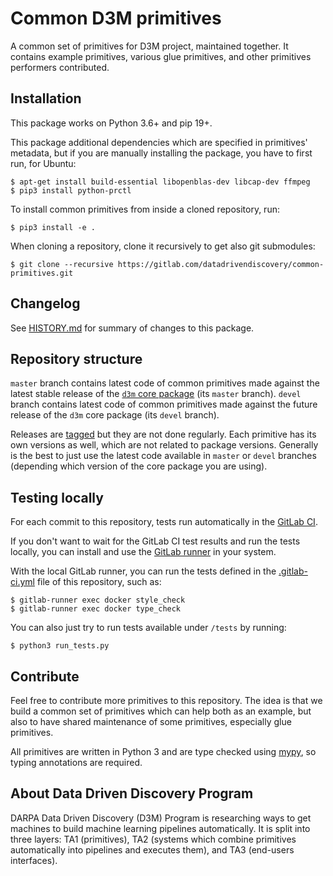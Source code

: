# Common D3M primitives

A common set of primitives for D3M project, maintained together.
It contains example primitives, various glue primitives, and other primitives performers
contributed.

## Installation

This package works on Python 3.6+ and pip 19+.

This package additional dependencies which are specified in primitives' metadata,
but if you are manually installing the package, you have to first run, for Ubuntu:

```
$ apt-get install build-essential libopenblas-dev libcap-dev ffmpeg
$ pip3 install python-prctl
```

To install common primitives from inside a cloned repository, run:

```
$ pip3 install -e .
```

When cloning a repository, clone it recursively to get also git submodules:

```
$ git clone --recursive https://gitlab.com/datadrivendiscovery/common-primitives.git
```

## Changelog

See [HISTORY.md](./HISTORY.md) for summary of changes to this package.

## Repository structure

`master` branch contains latest code of common primitives made against the latest stable
release of the [`d3m` core package](https://gitlab.com/datadrivendiscovery/d3m) (its `master` branch).
`devel` branch contains latest code of common primitives made against the
future release of the `d3m` core package (its `devel` branch).

Releases are [tagged](https://gitlab.com/datadrivendiscovery/d3m/tags) but they are not done
regularly. Each primitive has its own versions as well, which are not related to package versions.
Generally is the best to just use the latest code available in `master` or `devel`
branches (depending which version of the core package you are using).

## Testing locally

For each commit to this repository, tests run automatically in the
[GitLab CI](https://gitlab.com/datadrivendiscovery/common-primitives/pipelines). 

If you don't want to wait for the GitLab CI test results and run the tests locally,
you can install and use the [GitLab runner](https://docs.gitlab.com/runner/install/) in your system.

With the local GitLab runner, you can run the tests defined in the [.gitlab-ci.yml](.gitlab-ci.yml)
file of this repository, such as:

```
$ gitlab-runner exec docker style_check
$ gitlab-runner exec docker type_check
```

You can also just try to run tests available under `/tests` by running:

```
$ python3 run_tests.py
```

## Contribute

Feel free to contribute more primitives to this repository. The idea is that we build
a common set of primitives which can help both as an example, but also to have shared
maintenance of some primitives, especially glue primitives.

All primitives are written in Python 3 and are type checked using
[mypy](http://www.mypy-lang.org/), so typing annotations are required.

## About Data Driven Discovery Program

DARPA Data Driven Discovery (D3M) Program is researching ways to get machines to build
machine learning pipelines automatically. It is split into three layers:
TA1 (primitives), TA2 (systems which combine primitives automatically into pipelines
and executes them), and TA3 (end-users interfaces).
